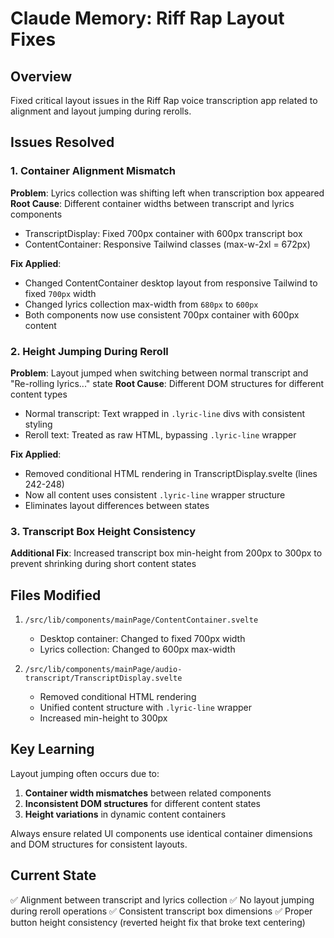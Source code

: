 # Claude Memory: Riff Rap Layout Fixes

## Overview
Fixed critical layout issues in the Riff Rap voice transcription app related to alignment and layout jumping during rerolls.

## Issues Resolved

### 1. Container Alignment Mismatch
**Problem**: Lyrics collection was shifting left when transcription box appeared
**Root Cause**: Different container widths between transcript and lyrics components
- TranscriptDisplay: Fixed 700px container with 600px transcript box
- ContentContainer: Responsive Tailwind classes (max-w-2xl = 672px)

**Fix Applied**:
- Changed ContentContainer desktop layout from responsive Tailwind to fixed `700px` width
- Changed lyrics collection max-width from `680px` to `600px`
- Both components now use consistent 700px container with 600px content

### 2. Height Jumping During Reroll
**Problem**: Layout jumped when switching between normal transcript and "Re-rolling lyrics..." state
**Root Cause**: Different DOM structures for different content types
- Normal transcript: Text wrapped in `.lyric-line` divs with consistent styling
- Reroll text: Treated as raw HTML, bypassing `.lyric-line` wrapper

**Fix Applied**:
- Removed conditional HTML rendering in TranscriptDisplay.svelte (lines 242-248)
- Now all content uses consistent `.lyric-line` wrapper structure
- Eliminates layout differences between states

### 3. Transcript Box Height Consistency
**Additional Fix**: Increased transcript box min-height from 200px to 300px to prevent shrinking during short content states

## Files Modified
1. `/src/lib/components/mainPage/ContentContainer.svelte`
   - Desktop container: Changed to fixed 700px width
   - Lyrics collection: Changed to 600px max-width

2. `/src/lib/components/mainPage/audio-transcript/TranscriptDisplay.svelte`
   - Removed conditional HTML rendering
   - Unified content structure with `.lyric-line` wrapper
   - Increased min-height to 300px

## Key Learning
Layout jumping often occurs due to:
1. **Container width mismatches** between related components
2. **Inconsistent DOM structures** for different content states
3. **Height variations** in dynamic content containers

Always ensure related UI components use identical container dimensions and DOM structures for consistent layouts.

## Current State
✅ Alignment between transcript and lyrics collection
✅ No layout jumping during reroll operations
✅ Consistent transcript box dimensions
✅ Proper button height consistency (reverted height fix that broke text centering)